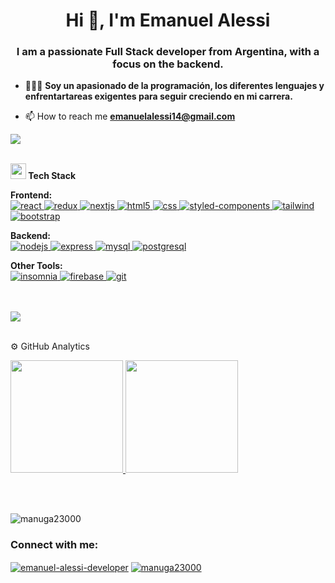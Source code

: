 <h1 align="center">Hi 👋, I'm Emanuel Alessi</h1>
<h3 align="center">I am a passionate Full Stack developer from Argentina, with a focus on the backend.</h3>

- 👨🏻‍💻 **Soy un apasionado de la programación, los diferentes lenguajes y enfrentartareas exigentes para seguir creciendo en mi carrera.**

- 📫 How to reach me **emanuelalessi14@gmail.com**

<img
  src="https://user-images.githubusercontent.com/73097560/115834477-dbab4500-a447-11eb-908a-139a6edaec5c.gif"
/><br /><br />

<img
  src="https://media2.giphy.com/media/QssGEmpkyEOhBCb7e1/giphy.gif?cid=ecf05e47a0n3gi1bfqntqmob8g9aid1oyj2wr3ds3mg700bl&rid=giphy.gif"
  width="25"
/><b> Tech Stack</b>
<br />
<p align="left">
  <b>Frontend:</b>
  <br />
  <a href="https://reactjs.org/" target="_blank" rel="noreferrer">
    <img
      src="https://img.shields.io/badge/React-20232A?style=for-the-badge&logo=react&logoColor=61DAFB"
      alt="react"
    />
  </a>
    <a href="https://redux.js.org" target="_blank" rel="noreferrer">
    <img
      src="https://img.shields.io/badge/Redux-593D88?style=for-the-badge&logo=redux&logoColor=white"
      alt="redux"
    />
  </a>
  <a href="https://nextjs.org/" target="_blank" rel="noreferrer">
    <img
      src="https://img.shields.io/badge/nextjs-316192?style=for-the-badge"
      alt="nextjs"
    />
  </a>
  <a href="https://www.w3.org/html/" target="_blank" rel="noreferrer">
    <img
      src="https://img.shields.io/badge/HTML5-E34F26?style=for-the-badge&logo=html5&logoColor=white"
      alt="html5"
    />
  </a>
<a href="https://www.w3schools.com/css/" target="_blank" rel="noreferrer">
  <img
    src="https://img.shields.io/badge/CSS-1572B6?style=for-the-badge&logo=css3&logoColor=white"
    alt="css"
  />
</a>
  <a href="https://styled-components.com/" target="_blank" rel="noreferrer">
  <img
    src="https://img.shields.io/badge/Styled_Components-DB7093?style=for-the-badge&logo=styled-components&logoColor=white"
    alt="styled-components"
  />
</a>
  <a href="https://tailwindcss.com/" target="_blank" rel="noreferrer">
    <img
      src="https://img.shields.io/badge/Tailwind_CSS-38B2AC?style=for-the-badge&logo=tailwind-css&logoColor=white"
      alt="tailwind"
    />
  </a>
  <a href="https://getbootstrap.com/" target="_blank" rel="noreferrer">
  <img
    src="https://img.shields.io/badge/Bootstrap-7952B3?style=for-the-badge&logo=bootstrap&logoColor=white"
    alt="bootstrap"
  />
</a>
</p>

<p align="left">
  <b>Backend:</b>
  <br />
  <a href="https://nodejs.org" target="_blank" rel="noreferrer">
    <img
      src="https://img.shields.io/badge/Node.js-43853D?style=for-the-badge&logo=node.js&logoColor=white"
      alt="nodejs"
    />
  </a>
  <a href="https://expressjs.com" target="_blank" rel="noreferrer">
    <img
      src="https://img.shields.io/badge/Express.js-404D59?style=for-the-badge"
      alt="express"
    />
  </a>
  <a href="https://www.mysql.com/" target="_blank" rel="noreferrer">
    <img
      src="https://img.shields.io/badge/MySQL-00000F?style=for-the-badge&logo=mysql&logoColor=white"
      alt="mysql"
    />
  </a>
  <a href="https://www.postgresql.org" target="_blank" rel="noreferrer">
    <img
      src="https://img.shields.io/badge/PostgreSQL-316192?style=for-the-badge&logo=postgresql&logoColor=white"
      alt="postgresql"
    />
  </a>
</p>

<p align="left">
  <b>Other Tools:</b>
  <br />
  <a href="https://insomnia.rest/" target="_blank" rel="noreferrer">
  <img
    src="https://img.shields.io/badge/Insomnia-5849BE?style=for-the-badge&logo=insomnia&logoColor=white"
    alt="insomnia"
  />
</a>
  <a href="https://firebase.google.com/" target="_blank" rel="noreferrer">
    <img
      src="https://img.shields.io/badge/firebase-F7DF1E?style=for-the-badge"
      alt="firebase"
    />
  </a>
  <a href="https://git-scm.com/" target="_blank" rel="noreferrer">
    <img
      src="https://img.shields.io/badge/GIT-E44C30?style=for-the-badge&logo=git&logoColor=white"
      alt="git"
    />
  </a>
</p>
<br /><br />
<img
  src="https://user-images.githubusercontent.com/73097560/115834477-dbab4500-a447-11eb-908a-139a6edaec5c.gif"
/><br /><br />

⚙️ GitHub Analytics

<a href="https://github.com/manuga23000">
  <img
    height="180em"
    src="https://github-readme-stats-eight-theta.vercel.app/api?username=manuga23000&show_icons=true&theme=algolia&include_all_commits=true&count_private=true"
  />
  <img
    height="180em"
    src="https://github-readme-stats-eight-theta.vercel.app/api/top-langs/?username=manuga23000&layout=compact&langs_count=8&theme=algolia&include_all_commits=true&count_private=true"
  />
</a>

<br /><br />

<p align="left">
  <img
    src="https://komarev.com/ghpvc/?username=manuga23000&label=Profile%20views&color=0e75b6&style=flat"
    alt="manuga23000"
  />
</p>

<h3 align="left">Connect with me:</h3>
<p align="left">
  <a href="https://www.linkedin.com/in/emanuel-alessi-developer/" target="blank"
    ><img
      align="center"
      src="https://img.shields.io/badge/LinkedIn-0077B5?style=for-the-badge&logo=linkedin&logoColor=white"
      alt="emanuel-alessi-developer"
  /></a>
  <a href="https://dev.to/manuga23000" target="blank"
    ><img
      align="center"
      src="https://img.shields.io/badge/dev.to-0A0A0A?style=for-the-badge&logo=devdotto&logoColor=white"
      alt="manuga23000"
  /></a>
</p>
